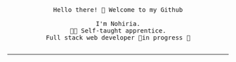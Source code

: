 <p align="center">
  <samp>Hello there! 👋 Welcome to my Github<br><br> I'm Nohiria.<br>👩‍💻 Self-taught apprentice.<br>Full stack web developer 🚧in progress 🚧<br><br><samp>
</p>

------------
<!--
**nohiria/nohiria** is a ✨ _special_ ✨ repository because its `README.md` (this file) appears on your GitHub profile.

Here are some ideas to get you started:

- 🔭 I’m currently working on ...
- 🌱 I’m currently learning ...
- 👯 I’m looking to collaborate on ...
- 🤔 I’m looking for help with ...
- 💬 Ask me about ...
- 📫 How to reach me: ...
- 😄 Pronouns: ...
- ⚡ Fun fact: ...
-->
